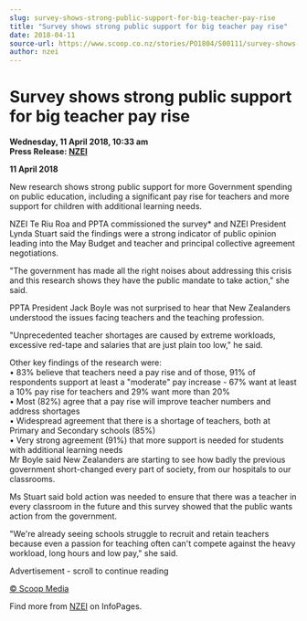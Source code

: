 ```yaml
---
slug: survey-shows-strong-public-support-for-big-teacher-pay-rise
title: "Survey shows strong public support for big teacher pay rise"
date: 2018-04-11
source-url: https://www.scoop.co.nz/stories/PO1804/S00111/survey-shows-strong-public-support-for-big-teacher-pay-rise.htm
author: nzei
---
```

Survey shows strong public support for big teacher pay rise
===========================================================

**Wednesday, 11 April 2018, 10:33 am**  
**Press Release: [NZEI](https://info.scoop.co.nz/NZEI)**

**11 April 2018**

New research shows strong public support for more Government spending on public education, including a significant pay rise for teachers and more support for children with additional learning needs.

NZEI Te Riu Roa and PPTA commissioned the survey\* and NZEI President Lynda Stuart said the findings were a strong indicator of public opinion leading into the May Budget and teacher and principal collective agreement negotiations.

"The government has made all the right noises about addressing this crisis and this research shows they have the public mandate to take action," she said.

PPTA President Jack Boyle was not surprised to hear that New Zealanders understood the issues facing teachers and the teaching profession.

"Unprecedented teacher shortages are caused by extreme workloads, excessive red-tape and salaries that are just plain too low," he said.

Other key findings of the research were:  
• 83% believe that teachers need a pay rise and of those, 91% of respondents support at least a "moderate" pay increase - 67% want at least a 10% pay rise for teachers and 29% want more than 20%  
• Most (82%) agree that a pay rise will improve teacher numbers and address shortages  
• Widespread agreement that there is a shortage of teachers, both at Primary and Secondary schools (85%)  
• Very strong agreement (91%) that more support is needed for students with additional learning needs  
Mr Boyle said New Zealanders are starting to see how badly the previous government short-changed every part of society, from our hospitals to our classrooms.

Ms Stuart said bold action was needed to ensure that there was a teacher in every classroom in the future and this survey showed that the public wants action from the government.

"We're already seeing schools struggle to recruit and retain teachers because even a passion for teaching often can't compete against the heavy workload, long hours and low pay," she said.

Advertisement - scroll to continue reading





[© Scoop Media](http://www.scoop.co.nz/about/terms.html)

Find more from [NZEI](https://info.scoop.co.nz/NZEI) on InfoPages.